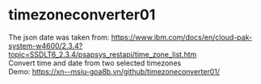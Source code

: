# timezoneconverter01
The json date was taken from: https://www.ibm.com/docs/en/cloud-pak-system-w4600/2.3.4?topic=SSDLT6_2.3.4/psapsys_restapi/time_zone_list.htm</br>
Convert time and date from two selected timezones</br>
Demo: https://xn--msiu-goa8b.vn/github/timezoneconverter01/
